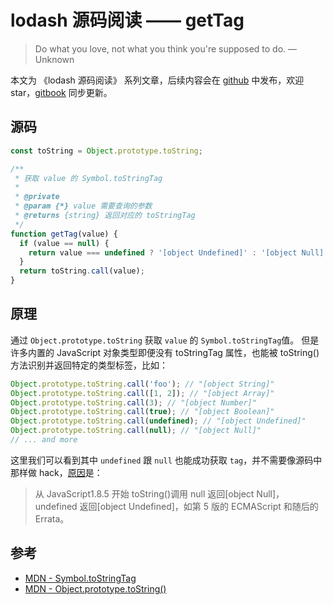 # lodash 源码阅读 —— getTag

> Do what you love, not what you think you're supposed to do.
> — Unknown

本文为 《lodash 源码阅读》 系列文章，后续内容会在 [github](https://github.com/gu-xionghong/lodash-analysis) 中发布，欢迎 star，[gitbook](https://gu-xionghong.gitbook.io/lodash-analysis/) 同步更新。

## 源码

```js
const toString = Object.prototype.toString;

/**
 * 获取 value 的 Symbol.toStringTag
 *
 * @private
 * @param {*} value 需要查询的参数
 * @returns {string} 返回对应的 toStringTag
 */
function getTag(value) {
  if (value == null) {
    return value === undefined ? '[object Undefined]' : '[object Null]';
  }
  return toString.call(value);
}
```

## 原理

通过 `Object.prototype.toString` 获取 `value` 的 `Symbol.toStringTag`值。
但是许多内置的 JavaScript 对象类型即便没有 toStringTag 属性，也能被 toString() 方法识别并返回特定的类型标签，比如：

```js
Object.prototype.toString.call('foo'); // "[object String]"
Object.prototype.toString.call([1, 2]); // "[object Array]"
Object.prototype.toString.call(3); // "[object Number]"
Object.prototype.toString.call(true); // "[object Boolean]"
Object.prototype.toString.call(undefined); // "[object Undefined]"
Object.prototype.toString.call(null); // "[object Null]"
// ... and more
```

这里我们可以看到其中 `undefined` 跟 `null` 也能成功获取 `tag`，并不需要像源码中那样做 hack，[原因](https://developer.mozilla.org/zh-CN/docs/Web/JavaScript/Reference/Global_Objects/Object/toString)是：

> 从 JavaScript1.8.5 开始 toString()调用 null 返回[object Null]，undefined 返回[object Undefined]，如第 5 版的 ECMAScript 和随后的 Errata。

## 参考

- [MDN - Symbol.toStringTag](https://developer.mozilla.org/zh-CN/docs/Web/JavaScript/Reference/Global_Objects/Symbol/toStringTag)
- [MDN - Object.prototype.toString()](https://developer.mozilla.org/zh-CN/docs/Web/JavaScript/Reference/Global_Objects/Object/toString)
